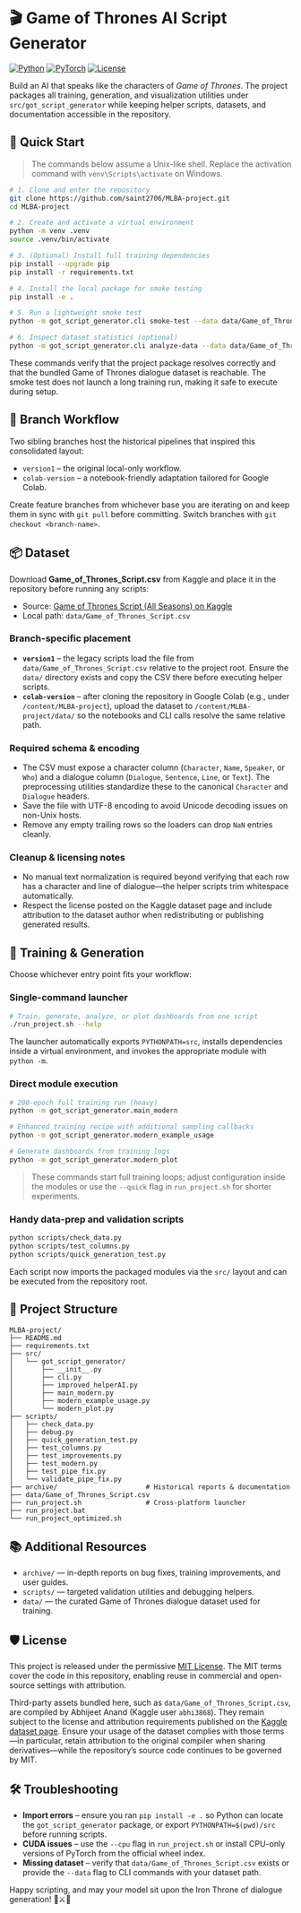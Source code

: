 # 🎬 Game of Thrones AI Script Generator

[![Python](https://img.shields.io/badge/Python-3.10%2B-blue.svg)](https://python.org)
[![PyTorch](https://img.shields.io/badge/PyTorch-2.0%2B-orange.svg)](https://pytorch.org)
[![License](https://img.shields.io/badge/License-MIT-green.svg)](LICENSE)

Build an AI that speaks like the characters of *Game of Thrones*. The project packages
all training, generation, and visualization utilities under `src/got_script_generator`
while keeping helper scripts, datasets, and documentation accessible in the repository.

## 🚀 Quick Start

> The commands below assume a Unix-like shell. Replace the activation command with
> `venv\Scripts\activate` on Windows.

```bash
# 1. Clone and enter the repository
git clone https://github.com/saint2706/MLBA-project.git
cd MLBA-project

# 2. Create and activate a virtual environment
python -m venv .venv
source .venv/bin/activate

# 3. (Optional) Install full training dependencies
pip install --upgrade pip
pip install -r requirements.txt

# 4. Install the local package for smoke testing
pip install -e .

# 5. Run a lightweight smoke test
python -m got_script_generator.cli smoke-test --data data/Game_of_Thrones_Script.csv

# 6. Inspect dataset statistics (optional)
python -m got_script_generator.cli analyze-data --data data/Game_of_Thrones_Script.csv
```

These commands verify that the project package resolves correctly and that the bundled
Game of Thrones dialogue dataset is reachable. The smoke test does not launch a long
training run, making it safe to execute during setup.

## 🌿 Branch Workflow

Two sibling branches host the historical pipelines that inspired this consolidated
layout:

- `version1` – the original local-only workflow.
- `colab-version` – a notebook-friendly adaptation tailored for Google Colab.

Create feature branches from whichever base you are iterating on and keep them in sync
with `git pull` before committing. Switch branches with `git checkout <branch-name>`.

## 📦 Dataset

Download **Game_of_Thrones_Script.csv** from Kaggle and place it in the repository before
running any scripts:

- Source: [Game of Thrones Script (All Seasons) on Kaggle](https://www.kaggle.com/datasets/abhi3868/game-of-thrones-script-all-seasons)
- Local path: `data/Game_of_Thrones_Script.csv`

### Branch-specific placement

- **`version1`** – the legacy scripts load the file from `data/Game_of_Thrones_Script.csv`
  relative to the project root. Ensure the `data/` directory exists and copy the CSV
  there before executing helper scripts.
- **`colab-version`** – after cloning the repository in Google Colab (e.g., under
  `/content/MLBA-project`), upload the dataset to `/content/MLBA-project/data/` so the
  notebooks and CLI calls resolve the same relative path.

### Required schema & encoding

- The CSV must expose a character column (`Character`, `Name`, `Speaker`, or `Who`) and a
  dialogue column (`Dialogue`, `Sentence`, `Line`, or `Text`). The preprocessing utilities
  standardize these to the canonical `Character` and `Dialogue` headers.
- Save the file with UTF-8 encoding to avoid Unicode decoding issues on non-Unix hosts.
- Remove any empty trailing rows so the loaders can drop `NaN` entries cleanly.

### Cleanup & licensing notes

- No manual text normalization is required beyond verifying that each row has a character
  and line of dialogue—the helper scripts trim whitespace automatically.
- Respect the license posted on the Kaggle dataset page and include attribution to the
  dataset author when redistributing or publishing generated results.

## 🧠 Training & Generation

Choose whichever entry point fits your workflow:

### Single-command launcher
```bash
# Train, generate, analyze, or plot dashboards from one script
./run_project.sh --help
```
The launcher automatically exports `PYTHONPATH=src`, installs dependencies inside a
virtual environment, and invokes the appropriate module with `python -m`.

### Direct module execution
```bash
# 200-epoch full training run (heavy)
python -m got_script_generator.main_modern

# Enhanced training recipe with additional sampling callbacks
python -m got_script_generator.modern_example_usage

# Generate dashboards from training logs
python -m got_script_generator.modern_plot
```
> These commands start full training loops; adjust configuration inside the modules or
> use the `--quick` flag in `run_project.sh` for shorter experiments.

### Handy data-prep and validation scripts
```bash
python scripts/check_data.py
python scripts/test_columns.py
python scripts/quick_generation_test.py
```
Each script now imports the packaged modules via the `src/` layout and can be executed
from the repository root.

## 📁 Project Structure

```
MLBA-project/
├── README.md
├── requirements.txt
├── src/
│   └── got_script_generator/
│       ├── __init__.py
│       ├── cli.py
│       ├── improved_helperAI.py
│       ├── main_modern.py
│       ├── modern_example_usage.py
│       └── modern_plot.py
├── scripts/
│   ├── check_data.py
│   ├── debug.py
│   ├── quick_generation_test.py
│   ├── test_columns.py
│   ├── test_improvements.py
│   ├── test_modern.py
│   ├── test_pipe_fix.py
│   └── validate_pipe_fix.py
├── archive/                      # Historical reports & documentation
├── data/Game_of_Thrones_Script.csv
├── run_project.sh                # Cross-platform launcher
├── run_project.bat
└── run_project_optimized.sh
```

## 📚 Additional Resources

- `archive/` — in-depth reports on bug fixes, training improvements, and user guides.
- `scripts/` — targeted validation utilities and debugging helpers.
- `data/` — the curated Game of Thrones dialogue dataset used for training.

## 🛡️ License

This project is released under the permissive [MIT License](LICENSE). The MIT terms
cover the code in this repository, enabling reuse in commercial and open-source
settings with attribution.

Third-party assets bundled here, such as `data/Game_of_Thrones_Script.csv`, are
compiled by Abhijeet Anand (Kaggle user `abhi3868`). They remain subject to the
license and attribution requirements published on the
[Kaggle dataset page](https://www.kaggle.com/datasets/abhi3868/game-of-thrones-script-all-seasons).
Ensure your usage of the dataset complies with those terms—in particular, retain
attribution to the original compiler when sharing derivatives—while the
repository’s source code continues to be governed by MIT.

## 🛠️ Troubleshooting

- **Import errors** – ensure you ran `pip install -e .` so Python can locate the
  `got_script_generator` package, or export `PYTHONPATH=$(pwd)/src` before running
  scripts.
- **CUDA issues** – use the `--cpu` flag in `run_project.sh` or install CPU-only
  versions of PyTorch from the official wheel index.
- **Missing dataset** – verify that `data/Game_of_Thrones_Script.csv` exists or provide
  the `--data` flag to CLI commands with your dataset path.

Happy scripting, and may your model sit upon the Iron Throne of dialogue generation! 🐉⚔️👑
